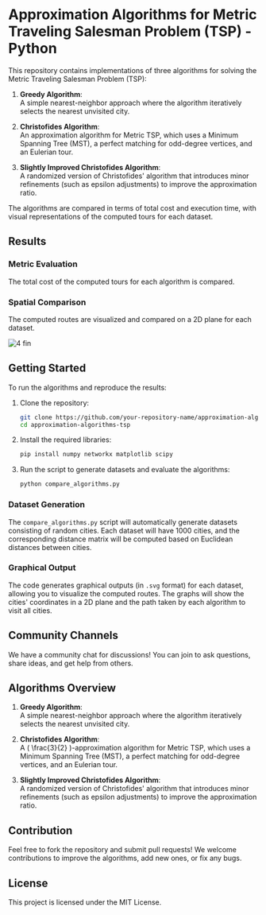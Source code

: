 # Approximation Algorithms for Metric Traveling Salesman Problem (TSP) - Python

This repository contains implementations of three algorithms for solving the Metric Traveling Salesman Problem (TSP):

1. **Greedy Algorithm**:  
   A simple nearest-neighbor approach where the algorithm iteratively selects the nearest unvisited city.

2. **Christofides Algorithm**:  
   An approximation algorithm for Metric TSP, which uses a Minimum Spanning Tree (MST), a perfect matching for odd-degree vertices, and an Eulerian tour.

3. **Slightly Improved Christofides Algorithm**:  
   A randomized version of Christofides' algorithm that introduces minor refinements (such as epsilon adjustments) to improve the approximation ratio.

The algorithms are compared in terms of total cost and execution time, with visual representations of the computed tours for each dataset.

## Results

### Metric Evaluation
The total cost of the computed tours for each algorithm is compared.

### Spatial Comparison
The computed routes are visualized and compared on a 2D plane for each dataset.

![4 fin](https://github.com/user-attachments/assets/98b38259-b755-4496-8092-0d4a66bf0a03)

## Getting Started

To run the algorithms and reproduce the results:

1. Clone the repository:

    ```bash
    git clone https://github.com/your-repository-name/approximation-algorithms-tsp.git
    cd approximation-algorithms-tsp
    ```

2. Install the required libraries:

    ```bash
    pip install numpy networkx matplotlib scipy
    ```

3. Run the script to generate datasets and evaluate the algorithms:

    ```bash
    python compare_algorithms.py
    ```

### Dataset Generation
The `compare_algorithms.py` script will automatically generate datasets consisting of random cities. Each dataset will have 1000 cities, and the corresponding distance matrix will be computed based on Euclidean distances between cities.

### Graphical Output
The code generates graphical outputs (in `.svg` format) for each dataset, allowing you to visualize the computed routes. The graphs will show the cities' coordinates in a 2D plane and the path taken by each algorithm to visit all cities.

## Community Channels

We have a community chat for discussions! You can join to ask questions, share ideas, and get help from others.

## Algorithms Overview

1. **Greedy Algorithm**:  
   A simple nearest-neighbor approach where the algorithm iteratively selects the nearest unvisited city.

2. **Christofides Algorithm**:  
   A \( \frac{3}{2} \)-approximation algorithm for Metric TSP, which uses a Minimum Spanning Tree (MST), a perfect matching for odd-degree vertices, and an Eulerian tour.

3. **Slightly Improved Christofides Algorithm**:  
   A randomized version of Christofides' algorithm that introduces minor refinements (such as epsilon adjustments) to improve the approximation ratio.

## Contribution

Feel free to fork the repository and submit pull requests! We welcome contributions to improve the algorithms, add new ones, or fix any bugs.

## License

This project is licensed under the MIT License.
